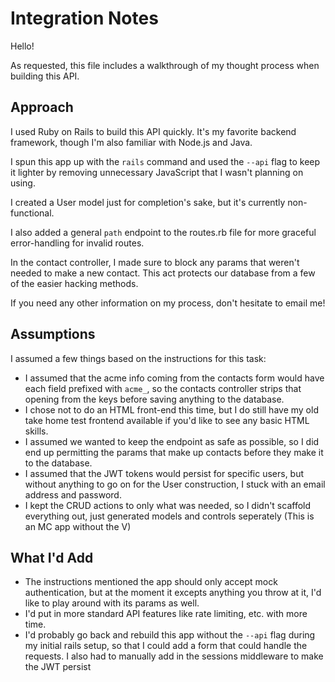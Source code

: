 # Integration Notes
Hello!

As requested, this file includes a walkthrough of my thought process when building this API.

## Approach
I used Ruby on Rails to build this API quickly. It's my favorite backend framework, though I'm also familiar with Node.js and Java.

I spun this app up with the `rails` command and used the `--api` flag to keep it lighter by removing unnecessary JavaScript that I wasn't planning on using. 

I created a User model just for completion's sake, but it's currently non-functional. 

I also added a general `path` endpoint to the routes.rb file for more graceful error-handling for invalid routes.

In the contact controller, I made sure to block any params that weren't needed to make a new contact. This act protects our database from a few of the easier hacking methods.

If you need any other information on my process, don't hesitate to email me!

## Assumptions
I assumed a few things based on the instructions for this task:
- I assumed that the acme info coming from the contacts form would have each field prefixed with `acme_`, so the contacts controller strips that opening from the keys before saving anything to the database.
- I chose not to do an HTML front-end this time, but I do still have my old take home test frontend available if you'd like to see any basic HTML skills.
- I assumed we wanted to keep the endpoint as safe as possible, so I did end up permitting the params that make up contacts before they make it to the database.
- I assumed that the JWT tokens would persist for specific users, but without anything to go on for the User construction, I stuck with an email address and password.
- I kept the CRUD actions to only what was needed, so I didn't scaffold everything out, just generated models and controls seperately (This is an MC app without the V)

## What I'd Add
- The instructions mentioned the app should only accept mock authentication, but at the moment it excepts anything you throw at it, I'd like to play around with its params as well.
- I'd put in more standard API features like rate limiting, etc. with more time.
- I'd probably go back and rebuild this app without the `--api` flag during my initial rails setup, so that I could add a form that could handle the requests. I also had to manually add in the sessions middleware to make the JWT persist